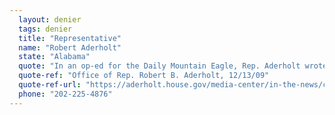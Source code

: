 ```yaml
---
  layout: denier
  tags: denier
  title: "Representative"
  name: "Robert Aderholt"
  state: "Alabama"
  quote: "In an op-ed for the Daily Mountain Eagle, Rep. Aderholt wrote: \"I fall into the second group of people who believe, as do many very credible scientists, that the earth is currently in a natural warming cycle rather than a man-made climate change. Many scientists believe that natural cycles of warming and cooling have existed since the beginning of Earth. If we take the current models of climate prediction and apply those same models to what actually happened in the last thirty years, the models are shown to be very flawed. In addition, what knowledge we do have of a warming period in the Middle Ages cannot be explained by current models which are focused on greenhouse gas reductions.\""
  quote-ref: "Office of Rep. Robert B. Aderholt, 12/13/09"
  quote-ref-url: "https://aderholt.house.gov/media-center/in-the-news/controversy-about-climate-change"
  phone: "202-225-4876"
---
```

